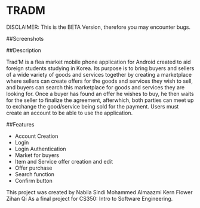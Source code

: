 # TRADM

DISCLAIMER: This is the BETA Version, therefore you may encounter bugs. 

##Screenshots

##Description

Trad’M is a flea market mobile phone application for Android created to aid foreign students studying in Korea. 
Its purpose is to bring buyers and sellers of a wide variety of goods and services together by creating a marketplace where sellers can create offers for the goods and services they wish to sell, and buyers can search this marketplace for goods and services they are looking for.
Once a buyer has found an offer he wishes to buy, he then waits for the seller to finalize the agreement, afterwhich, both parties can meet up to exchange the good/service being sold for the payment. 
Users must create an account to be able to use the application.

##Features
* Account Creation
* Login
* Login Authentication 
* Market for buyers
* Item and Service offer creation and edit
* Offer purchase
* Search function
* Confirm button



This project was created by 
Nabila Sindi 
Mohammed Almaazmi
Kern Flower
Zihan Qi
As a final project for CS350: Intro to Software Engineering.

